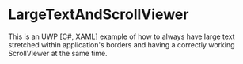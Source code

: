 # LargeTextAndScrollViewer
This is an UWP [C#, XAML] example of how to always have large text stretched within application's borders and having a correctly working ScrollViewer at the same time.
